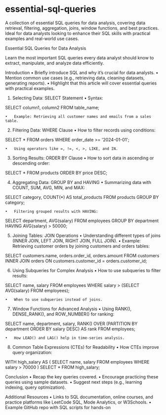 # essential-sql-queries
A collection of essential SQL queries for data analysis, covering data retrieval, filtering, aggregation, joins, window functions, and best practices. Ideal for data analysts looking to enhance their SQL skills with practical examples and real-world use cases.

Essential SQL Queries for Data Analysis

Learn the most important SQL queries every data analyst should know to extract, manipulate, and analyze data efficiently.

Introduction
	•	Briefly introduce SQL and why it’s crucial for data analysts.
	•	Mention common use cases (e.g., retrieving data, cleaning datasets, generating reports).
	•	Highlight that this article will cover essential queries with practical examples.

1. Selecting Data: SELECT Statement
	•	Syntax:

SELECT column1, column2 FROM table_name;


	•	Example: Retrieving all customer names and emails from a sales table.

2. Filtering Data: WHERE Clause
	•	How to filter records using conditions:

SELECT * FROM orders WHERE order_date >= '2024-01-01';


	•	Using operators like =, !=, <, >, LIKE, and IN.

3. Sorting Results: ORDER BY Clause
	•	How to sort data in ascending or descending order:

SELECT * FROM products ORDER BY price DESC;



4. Aggregating Data: GROUP BY and HAVING
	•	Summarizing data with COUNT, SUM, AVG, MIN, and MAX:

SELECT category, COUNT(*) AS total_products 
FROM products 
GROUP BY category;


	•	Filtering grouped results with HAVING:

SELECT department, AVG(salary) 
FROM employees 
GROUP BY department 
HAVING AVG(salary) > 50000;



5. Joining Tables: JOIN Operations
	•	Understanding different types of joins (INNER JOIN, LEFT JOIN, RIGHT JOIN, FULL JOIN).
	•	Example: Retrieving customer orders by joining customers and orders tables:

SELECT customers.name, orders.order_id, orders.amount 
FROM customers 
INNER JOIN orders ON customers.customer_id = orders.customer_id;



6. Using Subqueries for Complex Analysis
	•	How to use subqueries to filter results:

SELECT name, salary 
FROM employees 
WHERE salary > (SELECT AVG(salary) FROM employees);


	•	When to use subqueries instead of joins.

7. Window Functions for Advanced Analysis
	•	Using RANK(), DENSE_RANK(), and ROW_NUMBER() for ranking:

SELECT name, department, salary, 
       RANK() OVER (PARTITION BY department ORDER BY salary DESC) AS rank
FROM employees;


	•	How LEAD() and LAG() help in time-series analysis.

8. Common Table Expressions (CTEs) for Readability
	•	How CTEs improve query organization:

WITH high_salary AS (
    SELECT name, salary FROM employees WHERE salary > 70000
)
SELECT * FROM high_salary;



Conclusion
	•	Recap the key queries covered.
	•	Encourage practicing these queries using sample datasets.
	•	Suggest next steps (e.g., learning indexing, query optimization).

Additional Resources
	•	Links to SQL documentation, online courses, and practice platforms like LeetCode SQL, Mode Analytics, or W3Schools.
	•	Example GitHub repo with SQL scripts for hands-on
